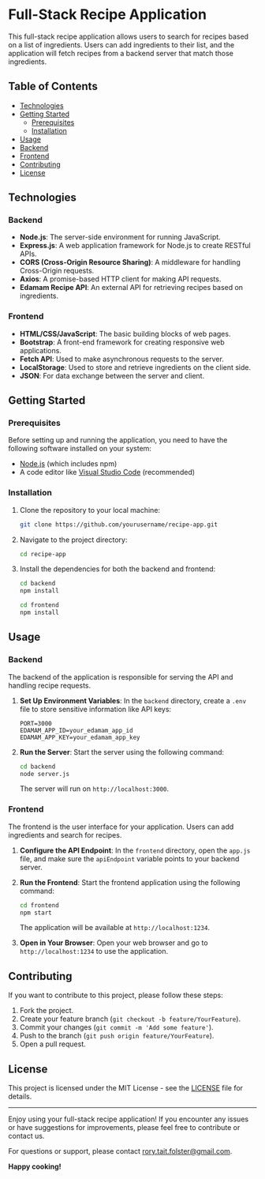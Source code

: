 # Full-Stack Recipe Application

This full-stack recipe application allows users to search for recipes based on a list of ingredients. Users can add ingredients to their list, and the application will fetch recipes from a backend server that match those ingredients.

## Table of Contents
- [Technologies](#technologies)
- [Getting Started](#getting-started)
  - [Prerequisites](#prerequisites)
  - [Installation](#installation)
- [Usage](#usage)
- [Backend](#backend)
- [Frontend](#frontend)
- [Contributing](#contributing)
- [License](#license)

## Technologies

### Backend
- **Node.js**: The server-side environment for running JavaScript.
- **Express.js**: A web application framework for Node.js to create RESTful APIs.
- **CORS (Cross-Origin Resource Sharing)**: A middleware for handling Cross-Origin requests.
- **Axios**: A promise-based HTTP client for making API requests.
- **Edamam Recipe API**: An external API for retrieving recipes based on ingredients.

### Frontend
- **HTML/CSS/JavaScript**: The basic building blocks of web pages.
- **Bootstrap**: A front-end framework for creating responsive web applications.
- **Fetch API**: Used to make asynchronous requests to the server.
- **LocalStorage**: Used to store and retrieve ingredients on the client side.
- **JSON**: For data exchange between the server and client.

## Getting Started

### Prerequisites

Before setting up and running the application, you need to have the following software installed on your system:

- [Node.js](https://nodejs.org/) (which includes npm)
- A code editor like [Visual Studio Code](https://code.visualstudio.com/) (recommended)

### Installation

1. Clone the repository to your local machine:
   ```bash
   git clone https://github.com/yourusername/recipe-app.git
   ```

2. Navigate to the project directory:
   ```bash
   cd recipe-app
   ```

3. Install the dependencies for both the backend and frontend:

   ```bash
   cd backend
   npm install
   ```

   ```bash
   cd frontend
   npm install
   ```

## Usage

### Backend

The backend of the application is responsible for serving the API and handling recipe requests.

1. **Set Up Environment Variables**: In the `backend` directory, create a `.env` file to store sensitive information like API keys:

   ```
   PORT=3000
   EDAMAM_APP_ID=your_edamam_app_id
   EDAMAM_APP_KEY=your_edamam_app_key
   ```

2. **Run the Server**: Start the server using the following command:

   ```bash
   cd backend
   node server.js
   ```

   The server will run on `http://localhost:3000`.

### Frontend

The frontend is the user interface for your application. Users can add ingredients and search for recipes.

1. **Configure the API Endpoint**: In the `frontend` directory, open the `app.js` file, and make sure the `apiEndpoint` variable points to your backend server.

2. **Run the Frontend**: Start the frontend application using the following command:

   ```bash
   cd frontend
   npm start
   ```

   The application will be available at `http://localhost:1234`.

3. **Open in Your Browser**: Open your web browser and go to `http://localhost:1234` to use the application.

## Contributing

If you want to contribute to this project, please follow these steps:

1. Fork the project.
2. Create your feature branch (`git checkout -b feature/YourFeature`).
3. Commit your changes (`git commit -m 'Add some feature'`).
4. Push to the branch (`git push origin feature/YourFeature`).
5. Open a pull request.

## License

This project is licensed under the MIT License - see the [LICENSE](LICENSE) file for details.

---

Enjoy using your full-stack recipe application! If you encounter any issues or have suggestions for improvements, please feel free to contribute or contact us.

For questions or support, please contact [rory.tait.folster@gmail.com](mailto:rory.tait.folster@gmail.com).

**Happy cooking!**
